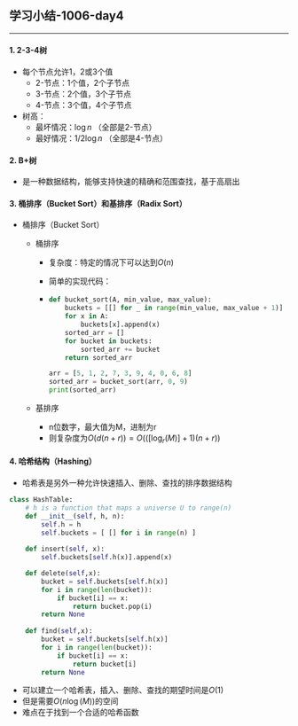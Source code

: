## 学习小结-1006-day4
---

#### 1. 2-3-4树

   - 每个节点允许1，2或3个值
        - 2-节点：1个值，2个子节点
        - 3-节点：2个值，3个子节点
        - 4-节点：3个值，4个子节点
   - 树高：
        - 最坏情况：$\log n$ （全部是2-节点）
        - 最好情况：$1/2 \log n$ （全部是4-节点）

#### 2. B+树

- 是一种数据结构，能够支持快速的精确和范围查找，基于高扇出

#### 3. 桶排序（Bucket Sort）和基排序（Radix Sort）

- 桶排序（Bucket Sort）

   - 桶排序

        - 复杂度：特定的情况下可以达到$O(n)$

        - 简单的实现代码：

        - ```python
          def bucket_sort(A, min_value, max_value):
              buckets = [[] for _ in range(min_value, max_value + 1)]
              for x in A:
                  buckets[x].append(x)
              sorted_arr = []
              for bucket in buckets:
                  sorted_arr += bucket
              return sorted_arr
          
          arr = [5, 1, 2, 7, 3, 9, 4, 0, 6, 8]
          sorted_arr = bucket_sort(arr, 0, 9)
          print(sorted_arr)
          ```

   - 基排序

     - n位数字，最大值为M，进制为r
     - 则复杂度为$O(d(n+r)) = O(([\log_r(M)] + 1) (n + r))$

#### 4. 哈希结构（Hashing）
   - 哈希表是另外一种允许快速插入、删除、查找的排序数据结构

```python
class HashTable:
    # h is a function that maps a universe U to range(n)
    def __init__(self, h, n):
        self.h = h
        self.buckets = [ [] for i in range(n) ]
        
    def insert(self, x):
        self.buckets[self.h(x)].append(x)

    def delete(self,x):
        bucket = self.buckets[self.h(x)]
        for i in range(len(bucket)):
            if bucket[i] == x:
                return bucket.pop(i)
        return None
    
    def find(self,x):
        bucket = self.buckets[self.h(x)]
        for i in range(len(bucket)):
            if bucket[i] == x:
                return bucket[i]  
        return None
```

- 可以建立一个哈希表，插入、删除、查找的期望时间是$O(1)$
- 但是需要$O(n \log(M))$的空间
- 难点在于找到一个合适的哈希函数
